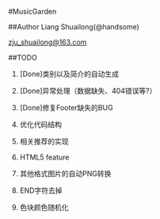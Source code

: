 #MusicGarden

##Author
Liang Shuailong(@handsome)

zju_shuailong@163.com

##TODO
1. [Done]类别以及简介的自动生成
2. [Done]异常处理（数据缺失、404错误等?）
3. [Done]修复Footer缺失的BUG

4. 优化代码结构
5. 相关推荐的实现
6. HTML5 feature
7. 其他格式图片的自动PNG转换
8. END字符去掉
9. 色块颜色随机化